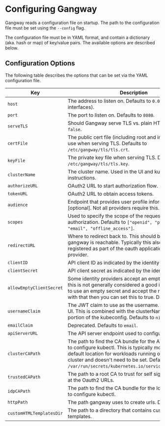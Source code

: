 # Configuring Gangway

Gangway reads a configuration file on startup. The path to the configuration file must be set using the `--config` flag.

The configuration file must be in YAML format, and contain a dictionary (aka. hash or map) of key/value pairs. The available options are described below.

## Configuration Options

The following table describes the options that can be set via the YAML configuration file.

| Key | Description                                                                |
|------|----------------------------------------------------------------------------|
| `host` | The address to listen on. Defaults to `0.0.0.0` (All interfaces). |
| `port` | The port to listen on. Defaults to `8080`. |
| `serveTLS` | Should Gangway serve TLS vs. plain HTTP? Defaults to `false`. |
| `certFile` | The public cert file (including root and intermediates) to use when serving TLS. Defaults to `/etc/gangway/tls/tls.crt`. |
| `keyFile` | The private key file when serving TLS. Defaults to `/etc/gangway/tls/tls.key`. |
| `clusterName` | The cluster name. Used in the UI and kubectl config instructions. |
| `authorizeURL` | OAuth2 URL to start authorization flow. |
| `tokenURL` | OAuth2 URL to obtain access tokens. |
| `audience` | Endpoint that provides user profile information [optional]. Not all providers require this. |
| `scopes` | Used to specify the scope of the requested Oauth authorization. Defaults to `["openid", "profile", "email", "offline_access"]`. |
| `redirectURL` | Where to redirect back to. This should be a URL where gangway is reachable. Typically this also needs to be registered as part of the oauth application with the oAuth provider. |
| `clientID` | API client ID as indicated by the identity provider. |
| `clientSecret` | API client secret as indicated by the identity provider. |
| `allowEmptyClientSecret` | Some identity providers accept an empty client secret, this is not generally considered a good idea. If you have to use an empty secret and accept the risks that come with that then you can set this to true. Defaults to `false`. |
| `usernameClaim` | The JWT claim to use as the username. This is used in UI. This is combined with the clusterName for the "user" portion of the kubeconfig. Defaults to `nickname`. |
| `emailClaim` | Deprecated. Defaults to `email`. |
| `apiServerURL` | The API server endpoint used to configure kubectl. |
| `clusterCAPath` | The path to find the CA bundle for the API server. Used to configure kubectl. This is typically mounted into the default location for workloads running on a Kubernetes cluster and doesn't need to be set. Defaults to `/var/run/secrets/kubernetes.io/serviceaccount/ca.crt`. |
| `trustedCAPath` | The path to a root CA to trust for self signed certificates at the Oauth2 URLs. |
| `idpCAPath` | The path to find the CA bundle for the IdP, optional. Used to configure kubectl. |
| `httpPath` | The path gangway uses to create urls. Defaults to `""`. |
| `customHTMLTemplatesDir` | The path to a directory that contains custom HTML templates. |
